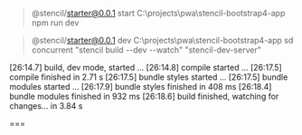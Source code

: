 
> @stencil/starter@0.0.1 start C:\projects\pwa\stencil-bootstrap4-app
> npm run dev


> @stencil/starter@0.0.1 dev C:\projects\pwa\stencil-bootstrap4-app
> sd concurrent "stencil build --dev --watch" "stencil-dev-server"

[26:14.7]  build, dev mode, started ...
[26:14.8]  compile started ...
[26:17.5]  compile finished in 2.71 s
[26:17.5]  bundle styles started ...
[26:17.5]  bundle modules started ...
[26:17.9]  bundle styles finished in 408 ms
[26:18.4]  bundle modules finished in 932 ms
[26:18.6]  build finished, watching for changes... in 3.84 s

===
